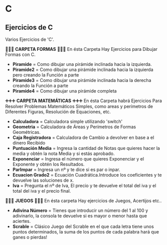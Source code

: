 # C
## Ejercicios de C
Varios Ejercicios de 'C'.

🔺🔺🔺 **CARPETA FORMAS**  🔺🔺🔺
En ésta Carpeta Hay Ejercicios para Dibujar Formas con C.
 - **Piramide** = Como dibujar una pirámide inclinada hacia la izquierda.
 - **Piramide2** = Como dibujar una pirámide inclinada hacia la izquierda pero creando la Función a parte
 - **Piramide3** = Como dibujar una pirámide inclinada hacia la derecha creando la Función a parte
 - **Piramide4** = Como dibujar una pirámide completa

➕➕➕ **CARPETA MATEMÁTICAS** ➕➕➕
En ésta Carpeta habrá Ejercicios Para Resolver Problemas Matemáticos Simples, como areas y perímetros de Diferentes Figuras, Resolución de Equaciones, etc.
 - **Calculadora** = Calculadora simple utilizando 'switch'
 - **Geometria** = Calculadora de Áreas y Perímetros de Formas Geométricas.
 - **Caja Registradora** = Calculadora de Cambio a devolver en base a el dinero Recibido
 - **Puntuación Media** = Ingresa la cantidad de Notas que quieres hacer la media y obtén la nota Media y si estás aprobado.
 - **Exponenciar** = Ingresa el número que quieres Exponenciar y el Exponente y obtén los Resultados.
 - **ParImpar** = Ingresa un nº y te dice si es par o inpar.
 - **Ecuacion Grado2** = Ecuación Cuadrática.Introduce los coeficientes y te devuelve las soluciones de x.
 - **Iva** = Pregunta el nº de Iva, El precio y te devuelve el total del iva y el total del iva y el precio final.

🎲🎲🎲 **JUEGOS** 🎲🎲🎲
En ésta carpeta Hay ejercicios de Juegos, Acertijos etc..
 - **Adivina Número** = Tienes que introducir un número del 1 al 100 y adivinarlo, la consola te devuelve si es mayor o menor hasta que aciertes.
 - **Scrable** = Clásico Juego del Scrable en el que cada letra tiene unos puntos determinados, la suma de los puntos de cada palabra hará que ganes o pierdas!
